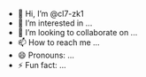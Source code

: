 - 👋 Hi, I’m @cl7-zk1
- 👀 I’m interested in ...
- 💞️ I’m looking to collaborate on ...
- 📫 How to reach me ...
- 😄 Pronouns: ...
- ⚡ Fun fact: ...

<!---
cl7-zk1/cl7-zk1 is a ✨ special ✨ repository because its `README.md` (this file) appears on your GitHub profile.
You can click the Preview link to take a look at your changes.
build a yarn file
--->

